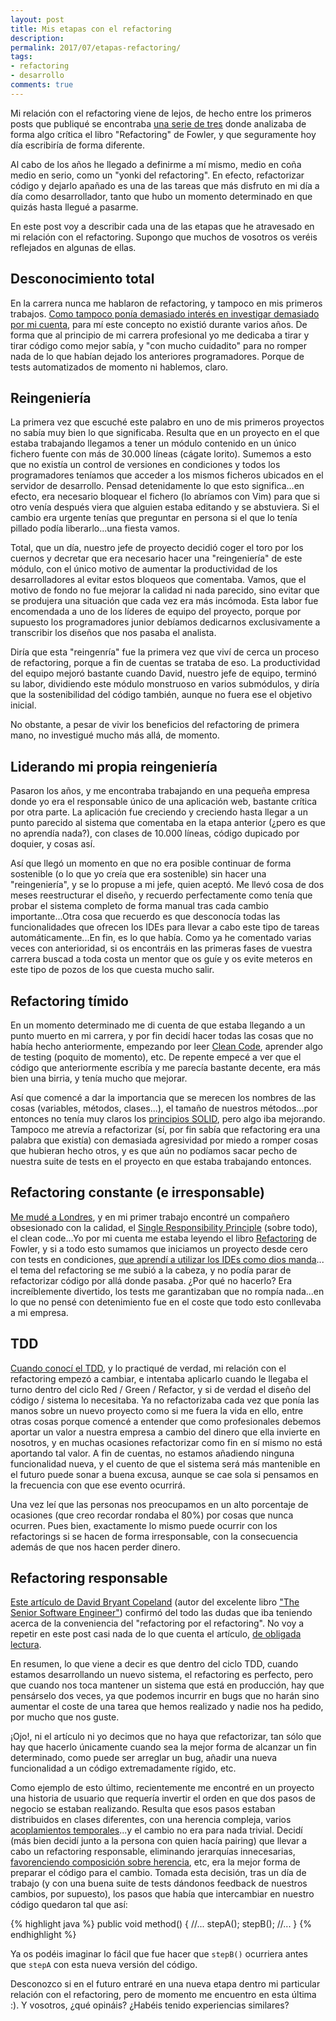 ```yaml
---
layout: post
title: Mis etapas con el refactoring
description:
permalink: 2017/07/etapas-refactoring/
tags:
- refactoring
- desarrollo
comments: true
---
```


Mi relación con el refactoring viene de lejos, de hecho entre los primeros posts que publiqué se encontraba [una serie de tres](/2015/02/fowler-refactoring-1/) donde analizaba de forma algo crítica el libro "Refactoring" de Fowler, y que seguramente hoy día escribiría de forma diferente.

Al cabo de los años he llegado a definirme a mí mismo, medio en coña medio en serio, como un "yonki del refactoring". En efecto, refactorizar código y dejarlo apañado es una de las tareas que más disfruto en mi día a día como desarrollador, tanto que hubo un momento determinado en que quizás hasta llegué a pasarme.

En este post voy a describir cada una de las etapas que he atravesado en mi relación con el refactoring. Supongo que muchos de vosotros os veréis reflejados en algunas de ellas.

<!--break-->

## Desconocimiento total

En la carrera nunca me hablaron de refactoring, y tampoco en mis primeros trabajos. [Como tampoco ponía demasiado interés en investigar demasiado por mi cuenta](/2017/01/yo-fui-un-mal-programador/), para mí este concepto no existió durante varios años. De forma que al principio de mi carrera profesional yo me dedicaba a tirar y tirar código como mejor sabía, y "con mucho cuidadito" para no romper nada de lo que habían dejado los anteriores programadores. Porque de tests automatizados de momento ni hablemos, claro.

## Reingeniería

La primera vez que escuché este palabro en uno de mis primeros proyectos no sabía muy bien lo que significaba. Resulta que en un proyecto en el que estaba trabajando llegamos a tener un módulo contenido en un único fichero fuente con más de 30.000 líneas (cágate lorito). Sumemos a esto que no existía un control de versiones en condiciones y todos los programadores teníamos que acceder a los mismos ficheros ubicados en el servidor de desarrollo. Pensad detenidamente lo que esto significa...en efecto, era necesario bloquear el fichero (lo abríamos con Vim) para que si otro venía después viera que alguien estaba editando y se abstuviera. Si el cambio era urgente tenías que preguntar en persona si el que lo tenía pillado podía liberarlo...una fiesta vamos.

Total, que un día, nuestro jefe de proyecto decidió coger el toro por los cuernos y decretar que era necesario hacer una "reingeniería" de este módulo, con el único motivo de aumentar la productividad de los desarrolladores al evitar estos bloqueos que comentaba. Vamos, que el motivo de fondo no fue mejorar la calidad ni nada parecido, sino evitar que se produjera una situación que cada vez era más incómoda. Esta labor fue encomendada a uno de los líderes de equipo del proyecto, porque por supuesto los programadores junior debíamos dedicarnos exclusivamente a transcribir los diseños que nos pasaba el analista.

Diría que esta "reingenría" fue la primera vez que viví de cerca un proceso de refactoring, porque a fin de cuentas se trataba de eso. La productividad del equipo mejoró bastante cuando David, nuestro jefe de equipo, terminó su labor, dividiendo este módulo monstruoso en varios submódulos, y diría que la sostenibilidad del código también, aunque no fuera ese el objetivo inicial.

No obstante, a pesar de vivir los beneficios del refactoring de primera mano, no investigué mucho más allá, de momento.

## Liderando mi propia reingeniería

Pasaron los años, y me encontraba trabajando en una pequeña empresa donde yo era el responsable único de una aplicación web, bastante crítica por otra parte. La aplicación fue creciendo y creciendo hasta llegar a un punto parecido al sistema que comentaba en la etapa anterior (¿pero es que no aprendía nada?), con clases de 10.000 líneas, código dupicado por doquier, y cosas así.

Así que llegó un momento en que no era posible continuar de forma sostenible (o lo que yo creía que era sostenible) sin hacer una "reingeniería", y se lo propuse a mi jefe, quien aceptó. Me llevó cosa de dos meses reestructurar el diseño, y recuerdo perfectamente como tenía que probar el sistema completo de forma manual tras cada cambio importante...Otra cosa que recuerdo es que desconocía todas las funcionalidades que ofrecen los IDEs para llevar a cabo este tipo de tareas automáticamente...En fin, es lo que había. Como ya he comentado varias veces con anterioridad, si os encontráis en las primeras fases de vuestra carrera buscad a toda costa un mentor que os guíe y os evite meteros en este tipo de pozos de los que cuesta mucho salir.

## Refactoring tímido

En un momento determinado me di cuenta de que estaba llegando a un punto muerto en mi carrera, y por fin decidí hacer todas las cosas que no había hecho anteriormente, empezando por leer [Clean Code](https://www.amazon.es/Clean-Code-Handbook-Software-Craftsmanship/dp/0132350882/ref=sr_1_1), aprender algo de testing (poquito de momento), etc. De repente empecé a ver que el código que anteriormente escribía y me parecía bastante decente, era más bien una birria, y tenía mucho que mejorar.

Así que comencé a dar la importancia que se merecen los nombres de las cosas (variables, métodos, clases...), el tamaño de nuestros métodos...por entonces no tenía muy claros los [principios SOLID](https://es.wikipedia.org/wiki/SOLID), pero algo iba mejorando. Tampoco me atrevía a refactorizar (sí, por fin sabía que refactoring era una palabra que existía) con demasiada agresividad por miedo a romper cosas que hubieran hecho otros, y es que aún no podíamos sacar pecho de nuestra suite de tests en el proyecto en que estaba trabajando entonces.

## Refactoring constante (e irresponsable)

[Me mudé a Londres](/2015/04/trabajo-londres/), y en mi primer trabajo encontré un compañero obsesionado con la calidad, el [Single Responsibility Principle](https://es.wikipedia.org/wiki/Principio_de_responsabilidad_%C3%BAnica) (sobre todo), el clean code...Yo por mi cuenta me estaba leyendo el libro [Refactoring](https://www.amazon.es/Refactoring-Improving-Design-Existing-Technology/dp/0201485672/ref=sr_1_1) de Fowler, y si a todo esto sumamos que iniciamos un proyecto desde cero con tests en condiciones, [que aprendí a utilizar los IDEs como dios manda](/2015/01/entornos-integrados-desarrollo/)... el tema del refactoring se me subió a la cabeza, y no podía parar de refactorizar código por allá donde pasaba. ¿Por qué no hacerlo? Era increíblemente divertido, los tests me garantizaban que no rompía nada...en lo que no pensé con detenimiento fue en el coste que todo esto conllevaba a mi empresa.

## TDD

[Cuando conocí el TDD](/2015/08/primera-experiencia-tdd/), y lo practiqué de verdad, mi relación con el refactoring empezó a cambiar, e intentaba aplicarlo cuando le llegaba el turno dentro del ciclo Red / Green / Refactor, y si de verdad el diseño del código / sistema lo necesitaba. Ya no refactorizaba cada vez que ponía las manos sobre un nuevo proyecto como si me fuera la vida en ello, entre otras cosas porque comencé a entender que como profesionales debemos aportar un valor a nuestra empresa a cambio del dinero que ella invierte en nosotros, y en muchas ocasiones refactorizar como fin en sí mismo no está aportando tal valor. A fin de cuentas, no estamos añadiendo ninguna funcionalidad nueva, y el cuento de que el sistema será más mantenible en el futuro puede sonar a buena excusa, aunque se cae sola si pensamos en la frecuencia con que ese evento ocurrirá.

Una vez leí que las personas nos preocupamos en un alto porcentaje de ocasiones (que creo recordar rondaba el 80%) por cosas que nunca ocurren. Pues bien, exactamente lo mismo puede ocurrir con los refactorings si se hacen de forma irresponsable, con la consecuencia además de que nos hacen perder dinero.

## Refactoring responsable

[Este artículo de David Bryant Copeland](http://naildrivin5.com/blog/2013/08/08/responsible-refactoring.html) (autor del excelente libro ["The Senior Software Engineer"](/2017/02/senior-software-engineer-book/)) confirmó del todo las dudas que iba teniendo acerca de la conveniencia del "refactoring por el refactoring". No voy a repetir en este post casi nada de lo que cuenta el artículo, [de obligada lectura](http://naildrivin5.com/blog/2013/08/08/responsible-refactoring.html).

En resumen, lo que viene a decir es que dentro del ciclo TDD, cuando estamos desarrollando un nuevo sistema, el refactoring es perfecto, pero que cuando nos toca mantener un sistema que está en producción, hay que pensárselo dos veces, ya que podemos incurrir en bugs que no harán sino aumentar el coste de una tarea que hemos realizado y nadie nos ha pedido, por mucho que nos guste.

¡Ojo!, ni el artículo ni yo decimos que no haya que refactorizar, tan sólo que hay que hacerlo únicamente cuando sea la mejor forma de alcanzar un fin determinado, como puede ser arreglar un bug, añadir una nueva funcionalidad a un código extremadamente rígido, etc.

Como ejemplo de esto último, recientemente me encontré en un proyecto una historia de usuario que requería invertir el orden en que dos pasos de negocio se estaban realizando. Resulta que esos pasos estaban distribuidos en clases diferentes, con una herencia compleja, varios [acoplamientos temporales](/2015/07/acoplamiento-temporal/)...y el cambio no era para nada trivial. Decidí (más bien decidí junto a la persona con quien hacía pairing) que llevar a cabo un refactoring responsable, eliminando jerarquías innecesarias, [favorenciendo composición sobre herencia](https://en.wikipedia.org/wiki/Composition_over_inheritance), etc, era la mejor forma de preparar el código para el cambio. Tomada esta decisión, tras un día de trabajo (y con una buena suite de tests dándonos feedback de nuestros cambios, por supuesto), los pasos que había que intercambiar en nuestro código quedaron tal que así:

{% highlight java %}
public void method() {
    //...
    stepA();
    stepB();
    //...
}
{% endhighlight %}

Ya os podéis imaginar lo fácil que fue hacer que `stepB()` ocurriera antes que `stepA` con esta nueva versión del código.

Desconozco si en el futuro entraré en una nueva etapa dentro mi particular relación con el refactoring, pero de momento me encuentro en esta última :). Y vosotros, ¿qué opináis? ¿Habéis tenido experiencias similares?
